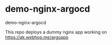 # demo-nginx-argocd
demo-nginx-argocd

This repo deploys a dummy nginx app working on https://ak.webhop.me/argoapp

